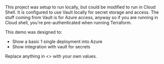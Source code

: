 This project was setup to run locally, but could be modified to run in Cloud Shell.  It is configured to use Vault locally for secret storage and access.  The stuff coming from Vault is for Azure access, anyway so if you are running in Cloud shell, you're pre-authenticated when running Terraform.

This demo was designed to:

- Show a basic 1 single deployment into Azure
- Show integration with vault for secrets

Replace anything in <> with your own values.
